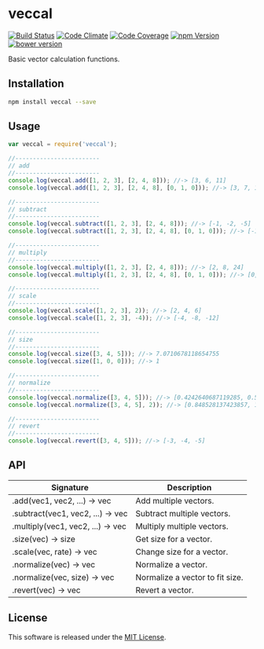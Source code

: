 veccal
==========

<!-- Badge Start -->
<a name="badges"></a>

[![Build Status][bd_travis_shield_url]][bd_travis_url]
[![Code Climate][bd_codeclimate_shield_url]][bd_codeclimate_url]
[![Code Coverage][bd_codeclimate_coverage_shield_url]][bd_codeclimate_url]
[![npm Version][bd_npm_shield_url]][bd_npm_url]
[![bower version][bd_bower_badge_url]][bd_repo_url]

[bd_repo_url]: https://github.com/okunishinishi/node-veccal
[bd_travis_url]: http://travis-ci.org/okunishinishi/node-veccal
[bd_travis_shield_url]: http://img.shields.io/travis/okunishinishi/node-veccal.svg?style=flat
[bd_license_url]: https://github.com/okunishinishi/node-veccal/blob/master/LICENSE
[bd_codeclimate_url]: http://codeclimate.com/github/okunishinishi/node-veccal
[bd_codeclimate_shield_url]: http://img.shields.io/codeclimate/github/okunishinishi/node-veccal.svg?style=flat
[bd_codeclimate_coverage_shield_url]: http://img.shields.io/codeclimate/coverage/github/okunishinishi/node-veccal.svg?style=flat
[bd_gemnasium_url]: https://gemnasium.com/okunishinishi/node-veccal
[bd_gemnasium_shield_url]: https://gemnasium.com/okunishinishi/node-veccal.svg
[bd_npm_url]: http://www.npmjs.org/package/veccal
[bd_npm_shield_url]: http://img.shields.io/npm/v/veccal.svg?style=flat
[bd_bower_badge_url]: https://img.shields.io/bower/v/veccal.svg?style=flat

<!-- Badge End -->


<!-- Description Start -->
<a name="description"></a>

Basic vector calculation functions.

<!-- Description End -->




<!-- Sections Start -->
<a name="sections"></a>

<!-- Section from "doc/readme/01.Installation.md.hbs" Start -->

<a name="section-doc-readme-01-installation-md"></a>
Installation
-----

```bash
npm install veccal --save
```
<!-- Section from "doc/readme/01.Installation.md.hbs" End -->

<!-- Section from "doc/readme/02.Usage.md.hbs" Start -->

<a name="section-doc-readme-02-usage-md"></a>
Usage
-----

```javascript
var veccal = require('veccal');

//------------------------
// add
//------------------------
console.log(veccal.add([1, 2, 3], [2, 4, 8])); //-> [3, 6, 11]
console.log(veccal.add([1, 2, 3], [2, 4, 8], [0, 1, 0])); //-> [3, 7, 11]

//------------------------
// subtract
//------------------------
console.log(veccal.subtract([1, 2, 3], [2, 4, 8])); //-> [-1, -2, -5]
console.log(veccal.subtract([1, 2, 3], [2, 4, 8], [0, 1, 0])); //-> [-1, -3, -5]

//------------------------
// multiply
//------------------------
console.log(veccal.multiply([1, 2, 3], [2, 4, 8])); //-> [2, 8, 24]
console.log(veccal.multiply([1, 2, 3], [2, 4, 8], [0, 1, 0])); //-> [0, 8, 0]

//------------------------
// scale
//------------------------
console.log(veccal.scale([1, 2, 3], 2)); //-> [2, 4, 6]
console.log(veccal.scale([1, 2, 3], -4)); //-> [-4, -8, -12]

//------------------------
// size
//------------------------
console.log(veccal.size([3, 4, 5])); //-> 7.0710678118654755
console.log(veccal.size([1, 0, 0])); //-> 1

//------------------------
// normalize
//------------------------
console.log(veccal.normalize([3, 4, 5])); //-> [0.4242640687119285, 0.565685424949238, 0.7071067811865475]
console.log(veccal.normalize([3, 4, 5], 2)); //-> [0.848528137423857, 1.131370849898476, 1.414213562373095]

//------------------------
// revert
//------------------------
console.log(veccal.revert([3, 4, 5])); //-> [-3, -4, -5]


````

<!-- Section from "doc/readme/02.Usage.md.hbs" End -->

<!-- Section from "doc/readme/03.API.md.hbs" Start -->

<a name="section-doc-readme-03-a-p-i-md"></a>
API
---

| Signature | Description |
| --------- | ----------- |
| .add(vec1, vec2, ...) -> vec | Add multiple vectors. |
| .subtract(vec1, vec2, ...) -> vec | Subtract multiple vectors. |
| .multiply(vec1, vec2, ...) -> vec | Multiply multiple vectors. |
| .size(vec) -> size | Get size for a vector. |
| .scale(vec, rate) -> vec | Change size for a vector. |
| .normalize(vec) -> vec | Normalize a vector. |
| .normalize(vec, size) -> vec | Normalize a vector to fit size. |
| .revert(vec) -> vec | Revert a vector. |

<!-- Section from "doc/readme/03.API.md.hbs" End -->


<!-- Sections Start -->


<!-- LICENSE Start -->
<a name="license"></a>

License
-------
This software is released under the [MIT License](https://github.com/okunishinishi/node-veccal/blob/master/LICENSE).

<!-- LICENSE End -->


